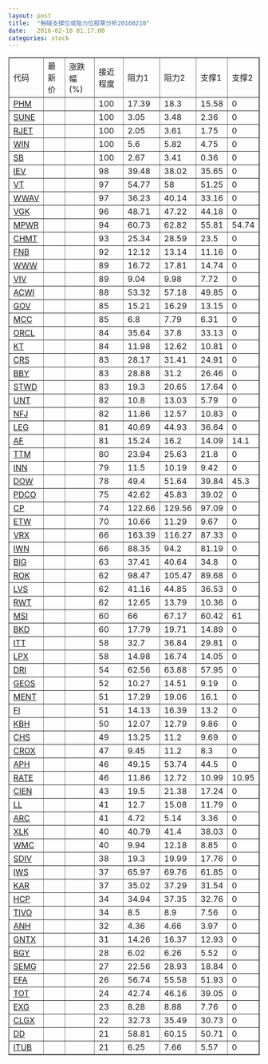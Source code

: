 ```yaml
---
layout: post
title:  "触碰支撑位或阻力位股票分析20160210"
date:   2016-02-10 01:17:00
categories: stock
---
```

<script type="text/javascript">
var stockList = []
stockList.push('gb_phm');
stockList.push('gb_sune');
stockList.push('gb_rjet');
stockList.push('gb_win');
stockList.push('gb_sb');
stockList.push('gb_iev');
stockList.push('gb_vt');
stockList.push('gb_wwav');
stockList.push('gb_vgk');
stockList.push('gb_mpwr');
stockList.push('gb_chmt');
stockList.push('gb_fnb');
stockList.push('gb_www');
stockList.push('gb_viv');
stockList.push('gb_acwi');
stockList.push('gb_gov');
stockList.push('gb_mcc');
stockList.push('gb_orcl');
stockList.push('gb_kt');
stockList.push('gb_crs');
stockList.push('gb_bby');
stockList.push('gb_stwd');
stockList.push('gb_unt');
stockList.push('gb_nfj');
stockList.push('gb_leg');
stockList.push('gb_af');
stockList.push('gb_ttm');
stockList.push('gb_inn');
stockList.push('gb_dow');
stockList.push('gb_pdco');
stockList.push('gb_cp');
stockList.push('gb_etw');
stockList.push('gb_vrx');
stockList.push('gb_iwn');
stockList.push('gb_big');
stockList.push('gb_rok');
stockList.push('gb_lvs');
stockList.push('gb_rwt');
stockList.push('gb_msi');
stockList.push('gb_bkd');
stockList.push('gb_itt');
stockList.push('gb_lpx');
stockList.push('gb_dri');
stockList.push('gb_geos');
stockList.push('gb_ment');
stockList.push('gb_fi');
stockList.push('gb_kbh');
stockList.push('gb_chs');
stockList.push('gb_crox');
stockList.push('gb_aph');
stockList.push('gb_rate');
stockList.push('gb_cien');
stockList.push('gb_ll');
stockList.push('gb_arc');
stockList.push('gb_xlk');
stockList.push('gb_wmc');
stockList.push('gb_sdiv');
stockList.push('gb_iws');
stockList.push('gb_kar');
stockList.push('gb_hcp');
stockList.push('gb_tivo');
stockList.push('gb_anh');
stockList.push('gb_gntx');
stockList.push('gb_bgy');
stockList.push('gb_semg');
stockList.push('gb_efa');
stockList.push('gb_tot');
stockList.push('gb_exg');
stockList.push('gb_clgx');
stockList.push('gb_dd');
stockList.push('gb_itub');
</script>
<table border="1">
 <tr>
 <td>代码</td>
 <td>最新价</td>
 <td>涨跌幅(%)</td>
 <td>接近程度</td>
 <td>阻力1</td>
 <td>阻力2</td>
 <td>支撑1</td>
 <td>支撑2</td>
</tr>
  <tr id="phm" class="green">
  <td><a href="http://stock.finance.sina.com.cn/usstock/quotes/PHM.html" target="_blank">PHM</a></td><td></td><td></td><td>100</td><td>17.39</td><td>18.3</td><td>15.58</td><td>0</td></tr>
  <tr id="sune" class="green">
  <td><a href="http://stock.finance.sina.com.cn/usstock/quotes/SUNE.html" target="_blank">SUNE</a></td><td></td><td></td><td>100</td><td>3.05</td><td>3.48</td><td>2.36</td><td>0</td></tr>
  <tr id="rjet" class="green">
  <td><a href="http://stock.finance.sina.com.cn/usstock/quotes/RJET.html" target="_blank">RJET</a></td><td></td><td></td><td>100</td><td>2.05</td><td>3.61</td><td>1.75</td><td>0</td></tr>
  <tr id="win" class="red">
  <td><a href="http://stock.finance.sina.com.cn/usstock/quotes/WIN.html" target="_blank">WIN</a></td><td></td><td></td><td>100</td><td>5.6</td><td>5.82</td><td>4.75</td><td>0</td></tr>
  <tr id="sb" class="green">
  <td><a href="http://stock.finance.sina.com.cn/usstock/quotes/SB.html" target="_blank">SB</a></td><td></td><td></td><td>100</td><td>2.67</td><td>3.41</td><td>0.36</td><td>0</td></tr>
  <tr id="iev" class="green">
  <td><a href="http://stock.finance.sina.com.cn/usstock/quotes/IEV.html" target="_blank">IEV</a></td><td></td><td></td><td>98</td><td>39.48</td><td>38.02</td><td>35.65</td><td>0</td></tr>
  <tr id="vt" class="green">
  <td><a href="http://stock.finance.sina.com.cn/usstock/quotes/VT.html" target="_blank">VT</a></td><td></td><td></td><td>97</td><td>54.77</td><td>58</td><td>51.25</td><td>0</td></tr>
  <tr id="wwav" class="green">
  <td><a href="http://stock.finance.sina.com.cn/usstock/quotes/WWAV.html" target="_blank">WWAV</a></td><td></td><td></td><td>97</td><td>36.23</td><td>40.14</td><td>33.16</td><td>0</td></tr>
  <tr id="vgk" class="green">
  <td><a href="http://stock.finance.sina.com.cn/usstock/quotes/VGK.html" target="_blank">VGK</a></td><td></td><td></td><td>96</td><td>48.71</td><td>47.22</td><td>44.18</td><td>0</td></tr>
  <tr id="mpwr" class="red">
  <td><a href="http://stock.finance.sina.com.cn/usstock/quotes/MPWR.html" target="_blank">MPWR</a></td><td></td><td></td><td>94</td><td>60.73</td><td>62.82</td><td>55.81</td><td>54.74</td></tr>
  <tr id="chmt" class="red">
  <td><a href="http://stock.finance.sina.com.cn/usstock/quotes/CHMT.html" target="_blank">CHMT</a></td><td></td><td></td><td>93</td><td>25.34</td><td>28.59</td><td>23.5</td><td>0</td></tr>
  <tr id="fnb" class="red">
  <td><a href="http://stock.finance.sina.com.cn/usstock/quotes/FNB.html" target="_blank">FNB</a></td><td></td><td></td><td>92</td><td>12.12</td><td>13.14</td><td>11.16</td><td>0</td></tr>
  <tr id="www" class="red">
  <td><a href="http://stock.finance.sina.com.cn/usstock/quotes/WWW.html" target="_blank">WWW</a></td><td></td><td></td><td>89</td><td>16.72</td><td>17.81</td><td>14.74</td><td>0</td></tr>
  <tr id="viv" class="red">
  <td><a href="http://stock.finance.sina.com.cn/usstock/quotes/VIV.html" target="_blank">VIV</a></td><td></td><td></td><td>89</td><td>9.04</td><td>9.98</td><td>7.72</td><td>0</td></tr>
  <tr id="acwi" class="green">
  <td><a href="http://stock.finance.sina.com.cn/usstock/quotes/ACWI.html" target="_blank">ACWI</a></td><td></td><td></td><td>88</td><td>53.32</td><td>57.18</td><td>49.85</td><td>0</td></tr>
  <tr id="gov" class="green">
  <td><a href="http://stock.finance.sina.com.cn/usstock/quotes/GOV.html" target="_blank">GOV</a></td><td></td><td></td><td>85</td><td>15.21</td><td>16.29</td><td>13.15</td><td>0</td></tr>
  <tr id="mcc" class="green">
  <td><a href="http://stock.finance.sina.com.cn/usstock/quotes/MCC.html" target="_blank">MCC</a></td><td></td><td></td><td>85</td><td>6.8</td><td>7.79</td><td>6.31</td><td>0</td></tr>
  <tr id="orcl" class="red">
  <td><a href="http://stock.finance.sina.com.cn/usstock/quotes/ORCL.html" target="_blank">ORCL</a></td><td></td><td></td><td>84</td><td>35.64</td><td>37.8</td><td>33.13</td><td>0</td></tr>
  <tr id="kt" class="red">
  <td><a href="http://stock.finance.sina.com.cn/usstock/quotes/KT.html" target="_blank">KT</a></td><td></td><td></td><td>84</td><td>11.98</td><td>12.62</td><td>10.81</td><td>0</td></tr>
  <tr id="crs" class="red">
  <td><a href="http://stock.finance.sina.com.cn/usstock/quotes/CRS.html" target="_blank">CRS</a></td><td></td><td></td><td>83</td><td>28.17</td><td>31.41</td><td>24.91</td><td>0</td></tr>
  <tr id="bby" class="red">
  <td><a href="http://stock.finance.sina.com.cn/usstock/quotes/BBY.html" target="_blank">BBY</a></td><td></td><td></td><td>83</td><td>28.88</td><td>31.2</td><td>26.46</td><td>0</td></tr>
  <tr id="stwd" class="green">
  <td><a href="http://stock.finance.sina.com.cn/usstock/quotes/STWD.html" target="_blank">STWD</a></td><td></td><td></td><td>83</td><td>19.3</td><td>20.65</td><td>17.64</td><td>0</td></tr>
  <tr id="unt" class="red">
  <td><a href="http://stock.finance.sina.com.cn/usstock/quotes/UNT.html" target="_blank">UNT</a></td><td></td><td></td><td>82</td><td>10.8</td><td>13.03</td><td>5.79</td><td>0</td></tr>
  <tr id="nfj" class="green">
  <td><a href="http://stock.finance.sina.com.cn/usstock/quotes/NFJ.html" target="_blank">NFJ</a></td><td></td><td></td><td>82</td><td>11.86</td><td>12.57</td><td>10.83</td><td>0</td></tr>
  <tr id="leg" class="red">
  <td><a href="http://stock.finance.sina.com.cn/usstock/quotes/LEG.html" target="_blank">LEG</a></td><td></td><td></td><td>81</td><td>40.69</td><td>44.93</td><td>36.64</td><td>0</td></tr>
  <tr id="af" class="red">
  <td><a href="http://stock.finance.sina.com.cn/usstock/quotes/AF.html" target="_blank">AF</a></td><td></td><td></td><td>81</td><td>15.24</td><td>16.2</td><td>14.09</td><td>14.1</td></tr>
  <tr id="ttm" class="red">
  <td><a href="http://stock.finance.sina.com.cn/usstock/quotes/TTM.html" target="_blank">TTM</a></td><td></td><td></td><td>80</td><td>23.94</td><td>25.63</td><td>21.8</td><td>0</td></tr>
  <tr id="inn" class="green">
  <td><a href="http://stock.finance.sina.com.cn/usstock/quotes/INN.html" target="_blank">INN</a></td><td></td><td></td><td>79</td><td>11.5</td><td>10.19</td><td>9.42</td><td>0</td></tr>
  <tr id="dow" class="green">
  <td><a href="http://stock.finance.sina.com.cn/usstock/quotes/DOW.html" target="_blank">DOW</a></td><td></td><td></td><td>78</td><td>49.4</td><td>51.64</td><td>39.84</td><td>45.3</td></tr>
  <tr id="pdco" class="red">
  <td><a href="http://stock.finance.sina.com.cn/usstock/quotes/PDCO.html" target="_blank">PDCO</a></td><td></td><td></td><td>75</td><td>42.62</td><td>45.83</td><td>39.02</td><td>0</td></tr>
  <tr id="cp" class="red">
  <td><a href="http://stock.finance.sina.com.cn/usstock/quotes/CP.html" target="_blank">CP</a></td><td></td><td></td><td>74</td><td>122.66</td><td>129.56</td><td>97.09</td><td>0</td></tr>
  <tr id="etw" class="green">
  <td><a href="http://stock.finance.sina.com.cn/usstock/quotes/ETW.html" target="_blank">ETW</a></td><td></td><td></td><td>70</td><td>10.66</td><td>11.29</td><td>9.67</td><td>0</td></tr>
  <tr id="vrx" class="green">
  <td><a href="http://stock.finance.sina.com.cn/usstock/quotes/VRX.html" target="_blank">VRX</a></td><td></td><td></td><td>66</td><td>163.39</td><td>116.27</td><td>87.33</td><td>0</td></tr>
  <tr id="iwn" class="green">
  <td><a href="http://stock.finance.sina.com.cn/usstock/quotes/IWN.html" target="_blank">IWN</a></td><td></td><td></td><td>66</td><td>88.35</td><td>94.2</td><td>81.19</td><td>0</td></tr>
  <tr id="big" class="red">
  <td><a href="http://stock.finance.sina.com.cn/usstock/quotes/BIG.html" target="_blank">BIG</a></td><td></td><td></td><td>63</td><td>37.41</td><td>40.64</td><td>34.8</td><td>0</td></tr>
  <tr id="rok" class="red">
  <td><a href="http://stock.finance.sina.com.cn/usstock/quotes/ROK.html" target="_blank">ROK</a></td><td></td><td></td><td>62</td><td>98.47</td><td>105.47</td><td>89.68</td><td>0</td></tr>
  <tr id="lvs" class="red">
  <td><a href="http://stock.finance.sina.com.cn/usstock/quotes/LVS.html" target="_blank">LVS</a></td><td></td><td></td><td>62</td><td>41.16</td><td>44.85</td><td>36.53</td><td>0</td></tr>
  <tr id="rwt" class="green">
  <td><a href="http://stock.finance.sina.com.cn/usstock/quotes/RWT.html" target="_blank">RWT</a></td><td></td><td></td><td>62</td><td>12.65</td><td>13.79</td><td>10.36</td><td>0</td></tr>
  <tr id="msi" class="green">
  <td><a href="http://stock.finance.sina.com.cn/usstock/quotes/MSI.html" target="_blank">MSI</a></td><td></td><td></td><td>60</td><td>66</td><td>67.17</td><td>60.42</td><td>61</td></tr>
  <tr id="bkd" class="green">
  <td><a href="http://stock.finance.sina.com.cn/usstock/quotes/BKD.html" target="_blank">BKD</a></td><td></td><td></td><td>60</td><td>17.79</td><td>19.71</td><td>14.89</td><td>0</td></tr>
  <tr id="itt" class="red">
  <td><a href="http://stock.finance.sina.com.cn/usstock/quotes/ITT.html" target="_blank">ITT</a></td><td></td><td></td><td>58</td><td>32.7</td><td>36.84</td><td>29.81</td><td>0</td></tr>
  <tr id="lpx" class="green">
  <td><a href="http://stock.finance.sina.com.cn/usstock/quotes/LPX.html" target="_blank">LPX</a></td><td></td><td></td><td>58</td><td>14.98</td><td>16.74</td><td>14.05</td><td>0</td></tr>
  <tr id="dri" class="green">
  <td><a href="http://stock.finance.sina.com.cn/usstock/quotes/DRI.html" target="_blank">DRI</a></td><td></td><td></td><td>54</td><td>62.56</td><td>63.88</td><td>57.95</td><td>0</td></tr>
  <tr id="geos" class="red">
  <td><a href="http://stock.finance.sina.com.cn/usstock/quotes/GEOS.html" target="_blank">GEOS</a></td><td></td><td></td><td>52</td><td>10.27</td><td>14.51</td><td>9.19</td><td>0</td></tr>
  <tr id="ment" class="green">
  <td><a href="http://stock.finance.sina.com.cn/usstock/quotes/MENT.html" target="_blank">MENT</a></td><td></td><td></td><td>51</td><td>17.29</td><td>19.06</td><td>16.1</td><td>0</td></tr>
  <tr id="fi" class="red">
  <td><a href="http://stock.finance.sina.com.cn/usstock/quotes/FI.html" target="_blank">FI</a></td><td></td><td></td><td>51</td><td>14.13</td><td>16.39</td><td>13.2</td><td>0</td></tr>
  <tr id="kbh" class="green">
  <td><a href="http://stock.finance.sina.com.cn/usstock/quotes/KBH.html" target="_blank">KBH</a></td><td></td><td></td><td>50</td><td>12.07</td><td>12.79</td><td>9.86</td><td>0</td></tr>
  <tr id="chs" class="green">
  <td><a href="http://stock.finance.sina.com.cn/usstock/quotes/CHS.html" target="_blank">CHS</a></td><td></td><td></td><td>49</td><td>13.25</td><td>11.2</td><td>9.69</td><td>0</td></tr>
  <tr id="crox" class="red">
  <td><a href="http://stock.finance.sina.com.cn/usstock/quotes/CROX.html" target="_blank">CROX</a></td><td></td><td></td><td>47</td><td>9.45</td><td>11.2</td><td>8.3</td><td>0</td></tr>
  <tr id="aph" class="red">
  <td><a href="http://stock.finance.sina.com.cn/usstock/quotes/APH.html" target="_blank">APH</a></td><td></td><td></td><td>46</td><td>49.15</td><td>53.74</td><td>44.5</td><td>0</td></tr>
  <tr id="rate" class="green">
  <td><a href="http://stock.finance.sina.com.cn/usstock/quotes/RATE.html" target="_blank">RATE</a></td><td></td><td></td><td>46</td><td>11.86</td><td>12.72</td><td>10.99</td><td>10.95</td></tr>
  <tr id="cien" class="green">
  <td><a href="http://stock.finance.sina.com.cn/usstock/quotes/CIEN.html" target="_blank">CIEN</a></td><td></td><td></td><td>43</td><td>19.5</td><td>21.38</td><td>17.24</td><td>0</td></tr>
  <tr id="ll" class="green">
  <td><a href="http://stock.finance.sina.com.cn/usstock/quotes/LL.html" target="_blank">LL</a></td><td></td><td></td><td>41</td><td>12.7</td><td>15.08</td><td>11.79</td><td>0</td></tr>
  <tr id="arc" class="green">
  <td><a href="http://stock.finance.sina.com.cn/usstock/quotes/ARC.html" target="_blank">ARC</a></td><td></td><td></td><td>41</td><td>4.72</td><td>5.14</td><td>3.36</td><td>0</td></tr>
  <tr id="xlk" class="green">
  <td><a href="http://stock.finance.sina.com.cn/usstock/quotes/XLK.html" target="_blank">XLK</a></td><td></td><td></td><td>40</td><td>40.79</td><td>41.4</td><td>38.03</td><td>0</td></tr>
  <tr id="wmc" class="red">
  <td><a href="http://stock.finance.sina.com.cn/usstock/quotes/WMC.html" target="_blank">WMC</a></td><td></td><td></td><td>40</td><td>9.94</td><td>12.18</td><td>8.85</td><td>0</td></tr>
  <tr id="sdiv" class="green">
  <td><a href="http://stock.finance.sina.com.cn/usstock/quotes/SDIV.html" target="_blank">SDIV</a></td><td></td><td></td><td>38</td><td>19.3</td><td>19.99</td><td>17.76</td><td>0</td></tr>
  <tr id="iws" class="green">
  <td><a href="http://stock.finance.sina.com.cn/usstock/quotes/IWS.html" target="_blank">IWS</a></td><td></td><td></td><td>37</td><td>65.97</td><td>69.76</td><td>61.85</td><td>0</td></tr>
  <tr id="kar" class="green">
  <td><a href="http://stock.finance.sina.com.cn/usstock/quotes/KAR.html" target="_blank">KAR</a></td><td></td><td></td><td>37</td><td>35.02</td><td>37.29</td><td>31.54</td><td>0</td></tr>
  <tr id="hcp" class="green">
  <td><a href="http://stock.finance.sina.com.cn/usstock/quotes/HCP.html" target="_blank">HCP</a></td><td></td><td></td><td>34</td><td>34.94</td><td>37.35</td><td>32.76</td><td>0</td></tr>
  <tr id="tivo" class="green">
  <td><a href="http://stock.finance.sina.com.cn/usstock/quotes/TIVO.html" target="_blank">TIVO</a></td><td></td><td></td><td>34</td><td>8.5</td><td>8.9</td><td>7.56</td><td>0</td></tr>
  <tr id="anh" class="green">
  <td><a href="http://stock.finance.sina.com.cn/usstock/quotes/ANH.html" target="_blank">ANH</a></td><td></td><td></td><td>32</td><td>4.36</td><td>4.66</td><td>3.97</td><td>0</td></tr>
  <tr id="gntx" class="green">
  <td><a href="http://stock.finance.sina.com.cn/usstock/quotes/GNTX.html" target="_blank">GNTX</a></td><td></td><td></td><td>31</td><td>14.26</td><td>16.37</td><td>12.93</td><td>0</td></tr>
  <tr id="bgy" class="green">
  <td><a href="http://stock.finance.sina.com.cn/usstock/quotes/BGY.html" target="_blank">BGY</a></td><td></td><td></td><td>28</td><td>6.02</td><td>6.26</td><td>5.52</td><td>0</td></tr>
  <tr id="semg" class="green">
  <td><a href="http://stock.finance.sina.com.cn/usstock/quotes/SEMG.html" target="_blank">SEMG</a></td><td></td><td></td><td>27</td><td>22.56</td><td>28.93</td><td>18.84</td><td>0</td></tr>
  <tr id="efa" class="green">
  <td><a href="http://stock.finance.sina.com.cn/usstock/quotes/EFA.html" target="_blank">EFA</a></td><td></td><td></td><td>26</td><td>56.74</td><td>55.58</td><td>51.93</td><td>0</td></tr>
  <tr id="tot" class="green">
  <td><a href="http://stock.finance.sina.com.cn/usstock/quotes/TOT.html" target="_blank">TOT</a></td><td></td><td></td><td>24</td><td>42.74</td><td>46.16</td><td>39.05</td><td>0</td></tr>
  <tr id="exg" class="green">
  <td><a href="http://stock.finance.sina.com.cn/usstock/quotes/EXG.html" target="_blank">EXG</a></td><td></td><td></td><td>23</td><td>8.28</td><td>8.88</td><td>7.76</td><td>0</td></tr>
  <tr id="clgx" class="red">
  <td><a href="http://stock.finance.sina.com.cn/usstock/quotes/CLGX.html" target="_blank">CLGX</a></td><td></td><td></td><td>22</td><td>32.73</td><td>35.49</td><td>30.73</td><td>0</td></tr>
  <tr id="dd" class="red">
  <td><a href="http://stock.finance.sina.com.cn/usstock/quotes/DD.html" target="_blank">DD</a></td><td></td><td></td><td>21</td><td>58.81</td><td>60.15</td><td>50.71</td><td>0</td></tr>
  <tr id="itub" class="red">
  <td><a href="http://stock.finance.sina.com.cn/usstock/quotes/ITUB.html" target="_blank">ITUB</a></td><td></td><td></td><td>21</td><td>6.25</td><td>7.66</td><td>5.57</td><td>0</td></tr>
</table>
